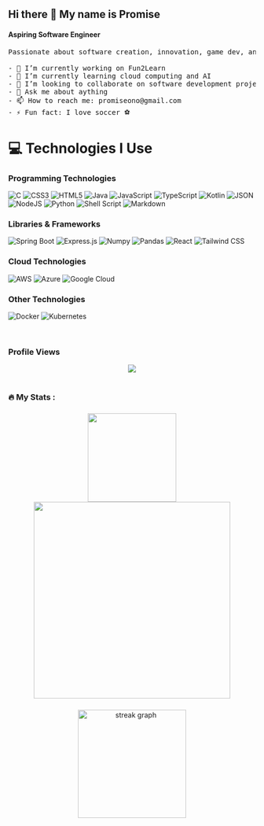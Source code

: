 ## Hi there 👋 My name is Promise
#### Aspiring Software Engineer

<pre>
Passionate about software creation, innovation, game dev, and continuous learning. Let's connect and collaborate! ✨
  
- 🔭 I’m currently working on Fun2Learn
- 🌱 I’m currently learning cloud computing and AI
- 👯 I’m looking to collaborate on software development projects. Could be any field as long as I get to create something
- 💬 Ask me about aything
- 📫 How to reach me: promiseono@gmail.com
- ⚡ Fun fact: I love soccer ⚽
</pre>

# 💻 Technologies I Use
### Programming Technologies
![C](https://img.shields.io/badge/C-00599C?style=for-the-badge&logo=c&logoColor=white)
![CSS3](https://img.shields.io/badge/css3-%231572B6.svg?style=for-the-badge&logo=css3&logoColor=white)
![HTML5](https://img.shields.io/badge/html5-%23E34F26.svg?style=for-the-badge&logo=html5&logoColor=white)
![Java](https://img.shields.io/badge/java-%23ED8B00.svg?style=for-the-badge&logo=openjdk&logoColor=white)
![JavaScript](https://img.shields.io/badge/javascript-%23323330.svg?style=for-the-badge&logo=javascript&logoColor=%23F7DF1E)
![TypeScript](https://img.shields.io/badge/typescript-%23007ACC.svg?style=for-the-badge&logo=typescript&logoColor=white)
![Kotlin](https://img.shields.io/badge/kotlin-%237F52FF.svg?style=for-the-badge&logo=kotlin&logoColor=white)
![JSON](https://img.shields.io/badge/json-5E5C5C?style=for-the-badge&logo=json&logoColor=white)
![NodeJS](https://img.shields.io/badge/node.js-6DA55F?style=for-the-badge&logo=node.js&logoColor=white)
![Python](https://img.shields.io/badge/python-3670A0?style=for-the-badge&logo=python&logoColor=ffdd54)
![Shell Script](https://img.shields.io/badge/shell_script-%23121011.svg?style=for-the-badge&logo=gnu-bash&logoColor=white)
![Markdown](https://img.shields.io/badge/Markdown-000000?style=for-the-badge&logo=markdown&logoColor=white)
### Libraries & Frameworks
![Spring Boot](https://img.shields.io/badge/spring%20boot-%236DB33F.svg?style=for-the-badge&logo=springboot&logoColor=white)
![Express.js](https://img.shields.io/badge/express.js-%23404d59.svg?style=for-the-badge&logo=express&logoColor=%2361DAFB)
![Numpy](https://img.shields.io/badge/Numpy-777BB4?style=for-the-badge&logo=numpy&logoColor=white)
![Pandas](https://img.shields.io/badge/Pandas-2C2D72?style=for-the-badge&logo=pandas&logoColor=white)
![React](https://img.shields.io/badge/React-0A7EA4?style=for-the-badge&logo=React&logoColor=white)
![Tailwind CSS](https://img.shields.io/badge/Tailwind%20CSS-0FA4E9?style=for-the-badge&logo=Tailwind%20CSS&logoColor=white)

### Cloud Technologies
![AWS](https://img.shields.io/badge/AWS-232F3E?style=for-the-badge&logo=amazon-aws&logoColor=white)
![Azure](https://img.shields.io/badge/Azure-0089D6?style=for-the-badge&logo=microsoft-azure&logoColor=white)
![Google Cloud](https://img.shields.io/badge/GoogleCloud-%234285F4.svg?style=for-the-badge&logo=google-cloud&logoColor=white)

### Other Technologies
![Docker](https://img.shields.io/badge/Docker-2CA5E0?style=for-the-badge&logo=docker&logoColor=white)
![Kubernetes](https://img.shields.io/badge/Kubernetes-326CE5?style=for-the-badge&logo=kubernetes&logoColor=white)

<br>

### Profile Views
<div align="center">
  <img src="https://profile-counter.glitch.me/pononokp/count.svg?"  />
</div>

<br />

<h3 align="left">🔥   My Stats :</h3>

###

<div align="center">
  <img align="center" height="180" src="https://github-readme-stats-git-masterrstaa-rickstaa.vercel.app/api?username=pononokp&theme=tokyonight&hide_border=true&border_radius=0" /> 
  <img align="center" height="400" src="https://github-readme-stats.vercel.app/api/top-langs/?username=pononokp&theme=tokyonight&hide_border=true&include_all_commits=true&count_private=true&layout=donut-vertical&border_radius=0" />
</div>

###

<div align="center">
  <img src="https://streak-stats.demolab.com?user=pononokp&locale=en&mode=daily&theme=tokyonight-duo&hide_border=true&border_radius=0&order=3" height="220" alt="streak graph"  />
</div>

###
